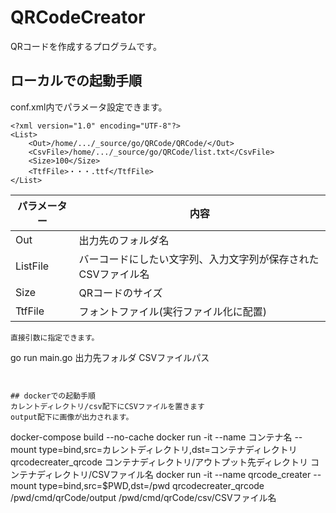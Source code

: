 # QRCodeCreator
QRコードを作成するプログラムです。

## ローカルでの起動手順
conf.xml内でパラメータ設定できます。

```
<?xml version="1.0" encoding="UTF-8"?>
<List>
	<Out>/home/.../_source/go/QRCode/QRCode/</Out>
	<CsvFile>/home/.../_source/go/QRCode/list.txt</CsvFile>
	<Size>100</Size>
	<TtfFile>・・・.ttf</TtfFile>
</List>
```
|パラメーター|内容|
|----|----|
|Out|出力先のフォルダ名|
|ListFile|バーコードにしたい文字列、入力文字列が保存されたCSVファイル名|
|Size|QRコードのサイズ|
|TtfFile|フォントファイル(実行ファイル化に配置)|
```
直接引数に指定できます。
```
go run main.go 出力先フォルダ CSVファイルパス
```


## dockerでの起動手順
カレントディレクトリ/csv配下にCSVファイルを置きます
output配下に画像が出力されます。
```
docker-compose build --no-cache
docker run -it --name コンテナ名 --mount type=bind,src=カレントディレクトリ,dst=コンテナディレクトリ  qrcodecreater_qrcode コンテナディレクトリ/アウトプット先ディレクトリ コンテナディレクトリ/CSVファイル名
docker run -it --name qrcode_creater --mount type=bind,src=$PWD,dst=/pwd  qrcodecreater_qrcode /pwd/cmd/qrCode/output /pwd/cmd/qrCode/csv/CSVファイル名
```